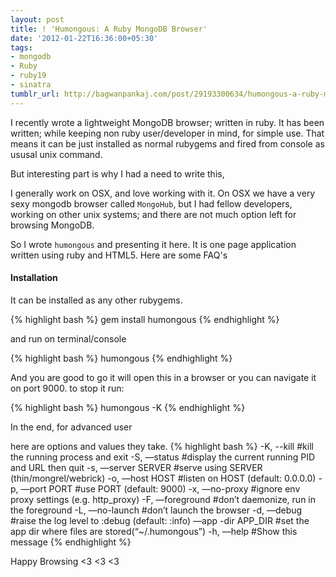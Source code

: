 ```yaml
---
layout: post
title: ! 'Humongous: A Ruby MongoDB Browser'
date: '2012-01-22T16:36:00+05:30'
tags:
- mongodb
- Ruby
- ruby19
- sinatra
tumblr_url: http://bagwanpankaj.com/post/29193300634/humongous-a-ruby-mongodb-browser
---
```


I recently wrote a lightweight MongoDB browser; written in ruby. It has been written; while keeping non ruby user/developer in mind, for simple use. That means it can be just installed as normal rubygems and fired from console as ususal unix command.

But interesting part is why I had a need to write this,

I generally work on OSX, and love working with it. On OSX we have a very sexy mongodb browser called `MongoHub`, but I had fellow developers, working on other unix systems; and there are not much option left for browsing MongoDB.

So I wrote `humongous` and presenting it here. It is one page application written using ruby and HTML5. Here are some FAQ's

#### Installation

It can be installed as any other rubygems.

{% highlight bash %}
gem install humongous
{% endhighlight %}

and run on terminal/console

{% highlight bash %}
humongous
{% endhighlight %}

And you are good to go it will open this in a browser or you can navigate it on port 9000. to stop it run:

{% highlight bash %}
humongous -K
{% endhighlight %}

In the end, for advanced user

here are options and values they take.
{% highlight bash %}
-K,   --kill          #kill the running process and exit
-S,   —status         #display the current running PID and URL then quit
-s,   —server SERVER  #serve using SERVER (thin/mongrel/webrick)
-o,   —host HOST      #listen on HOST (default: 0.0.0.0)
-p,   —port PORT      #use PORT (default: 9000)
-x,   —no-proxy       #ignore env proxy settings (e.g. http_proxy)
-F,   —foreground     #don’t daemonize, run in the foreground
-L,   —no-launch      #don’t launch the browser
-d,   —debug          #raise the log level to :debug (default: :info)
—app  -dir APP_DIR    #set the app dir where files are stored(“~/.humongous”)
-h,   —help           #Show this message
{% endhighlight %}

Happy Browsing
<3 <3 <3
